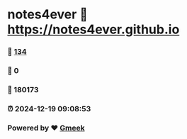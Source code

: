# notes4ever :link: https://notes4ever.github.io 
### :page_facing_up: [134](https://notes4ever.github.io/tag.html) 
### :speech_balloon: 0 
### :hibiscus: 180173 
### :alarm_clock: 2024-12-19 09:08:53 
### Powered by :heart: [Gmeek](https://github.com/Meekdai/Gmeek)
